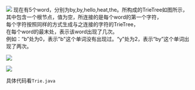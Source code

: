 ![](https://youpaiyun.zongqilive.cn/image/20200927193001.png)
现在有5个word，分别为by,by,hello,heat,the。所构成的TrieTree如图所示，  
其中包含一个根节点，值为空，所连接的是每个word的第一个字符，  
每个字符按照同样的方式生成与之连接的字符的TrieTree，  
在每个word的最末处，表示该word出现了几次。  
例如：“b”处为0，表示"b"这个单词没有出现过。“y”处为2，表示“by”这个单词出现了两次。

![](https://youpaiyun.zongqilive.cn/image/20200927193335.png)

![](https://youpaiyun.zongqilive.cn/image/20200927193347.png)

具体代码看`Trie.java`









